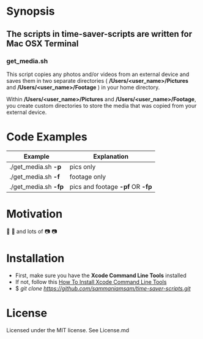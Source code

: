 # Synopsis

## The scripts in time-saver-scripts are written for Mac OSX Terminal

### get_media.sh

This script copies any photos and/or videos from an external
device and saves them in two separate directories
( **/Users/<user_name>/Pictures** and **/Users/<user_name>/Footage** )
in your home directory.

Within **/Users/<user_name>/Pictures** and **/Users/<user_name>/Footage**,
you create custom directories to store the media that was copied
from your external device.

# Code Examples
Example | Explanation
----------------- | -----------------
./get_media.sh **-p** | pics only
./get_media.sh **-f** | footage only
./get_media.sh **-fp** | pics and footage **-pf** OR **-fp**

# Motivation
:movie_camera: :movie_camera: and lots of :camera: :camera:

# Installation
- First, make sure you have the **Xcode Command Line Tools** installed
- If not, follow this [How To Install Xcode Command Line Tools ](http://osxdaily.com/2014/02/12/install-command-line-tools-mac-os-x/)
- $ _git clone https://github.com/sammaniamsam/time-saver-scripts.git_

# License
Licensed under the MIT license. See License.md
